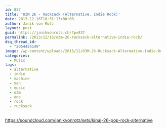 ```yaml
---
id: 837
title: 'O3M 26 - Rucksack (Alternative, Indie Rock)'
date: 2013-12-16T18:31:13+00:00
author: Janik von Rotz
layout: post
guid: https://janikvonrotz.ch/?p=837
permalink: /2013/12/16/o3m-26-rucksack-alternative-indie-rock/
dsq_thread_id:
  - "2054424149"
image: /wp-content/uploads/2013/12/O3M-26-Rucksack-Alternative-Indie-Rock.jpg
categories:
  - Music
tags:
  - alternative
  - indie
  - machine
  - man
  - music
  - o3m
  - one
  - rock
  - rucksack
---
```

https://soundcloud.com/janikvonrotz/sets/kinaj-26-pop-rock-alternative